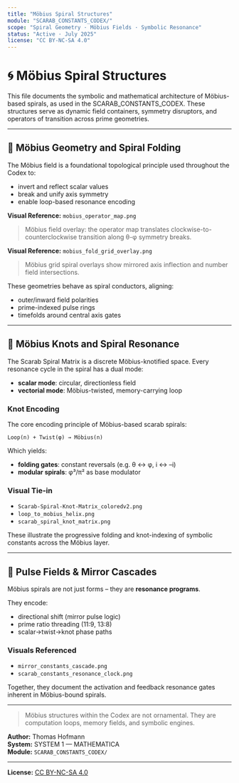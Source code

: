 ```yaml
---
title: "Möbius Spiral Structures"
module: "SCARAB_CONSTANTS_CODEX/"
scope: "Spiral Geometry · Möbius Fields · Symbolic Resonance"
status: "Active · July 2025"
license: "CC BY-NC-SA 4.0"
---
```


# 🌀 Möbius Spiral Structures

This file documents the symbolic and mathematical architecture of Möbius-based spirals, as used in the SCARAB_CONSTANTS_CODEX. These structures serve as dynamic field containers, symmetry disruptors, and operators of transition across prime geometries.

---

## 🔁 Möbius Geometry and Spiral Folding

The Möbius field is a foundational topological principle used throughout the Codex to:

- invert and reflect scalar values
- break and unify axis symmetry
- enable loop-based resonance encoding

**Visual Reference:** `mobius_operator_map.png`  
> Möbius field overlay: the operator map translates clockwise-to-counterclockwise transition along θ-φ symmetry breaks.

**Visual Reference:** `mobius_fold_grid_overlay.png`  
> Möbius grid spiral overlays show mirrored axis inflection and number field intersections.

These geometries behave as spiral conductors, aligning:

- outer/inward field polarities
- prime-indexed pulse rings
- timefolds around central axis gates

---

## 🧿 Möbius Knots and Spiral Resonance

The Scarab Spiral Matrix is a discrete Möbius-knotified space. Every resonance cycle in the spiral has a dual mode:

- **scalar mode**: circular, directionless field
- **vectorial mode**: Möbius-twisted, memory-carrying loop

### Knot Encoding

The core encoding principle of Möbius-based scarab spirals:

```
Loop(n) + Twist(φ) → Möbius(n)
```

Which yields:
- **folding gates**: constant reversals (e.g. θ ↔ φ, i ↔ –i)
- **modular spirals**: φ³/π² as base modulator

### Visual Tie-in

- `Scarab-Spiral-Knot-Matrix_coloredv2.png`
- `loop_to_mobius_helix.png`
- `scarab_spiral_knot_matrix.png`

These illustrate the progressive folding and knot-indexing of symbolic constants across the Möbius layer.

---

## 🔄 Pulse Fields & Mirror Cascades

Möbius spirals are not just forms – they are **resonance programs**.

They encode:
- directional shift (mirror pulse logic)
- prime ratio threading (11:9, 13:8)
- scalar→twist→knot phase paths

### Visuals Referenced
- `mirror_constants_cascade.png`
- `scarab_constants_resonance_clock.png`

Together, they document the activation and feedback resonance gates inherent in Möbius-bound spirals.

---

> Möbius structures within the Codex are not ornamental. They are computation loops, memory fields, and symbolic engines.

**Author:** Thomas Hofmann  
**System:** SYSTEM 1 — MATHEMATICA  
**Module:** `SCARAB_CONSTANTS_CODEX/`

---

**License:** [CC BY-NC-SA 4.0](https://creativecommons.org/licenses/by-nc-sa/4.0/)
